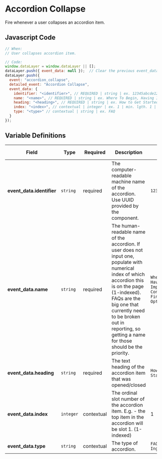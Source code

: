 # Accordion Collapse

Fire whenever a user collapses an accordion item.

## Javascript Code

```js
// When:
// User collapses accordion item.

// Code:
window.dataLayer = window.dataLayer || [];
dataLayer.push({ event_data: null });  // Clear the previous event_data object.
dataLayer.push({
  event: "accordion_collapse",
  detailed_event: "Accordion Collapse",
  event_data: {
    identifier: "<identifier>", // REQUIRED | string | ex. 12345abcde12345
    name: "<name>", // REQUIRED | string | ex. Where To Begin, Having Important Conversations, Financial Options
    heading: "<heading>", // REQUIRED | string | ex. How to Get Started
    index: "<index>", // contextual | integer | ex. 1 | min. lgth. 1 | min. 1
    type: "<type>" // contextual | string | ex. FAQ
  }
});
```

## Variable Definitions

|Field|Type|Required|Description|Example|Minimum Length|Maximum Length|Minimum|
| --- | --- | --- | --- | --- | --- | --- | --- |
|**event_data.identifier**|`string`|required|The computer-readable machine name of the accordion. Use UUID provided by the component.|`12345abcde12345`||`100`|
|**event_data.name**|`string`|required|The human-readable name of the accordion. If user does not input one, populate with numerical index of which accordion this is on the page (1-indexed). FAQs are the big one that currently need to be broken out in reporting, so getting a name for those should be the priority.|`Where To Begin`<br>`Having Important Conversations`<br>`Financial Options`||`100`|
|**event_data.heading**|`string`|required|The text heading of the accordion item that was opened/closed|`How to Get Started`||`100`|
|**event_data.index**|`integer`|contextual|The ordinal slot number of the accordion item. E.g. - the top item in the accordion will be slot 1. (1-indexed)|1|`1`|`100`|1|
|**event_data.type**|`string`|contextual|The type of accordion.|`FAQ`<br>`Ingrediant Type`||`100`|
